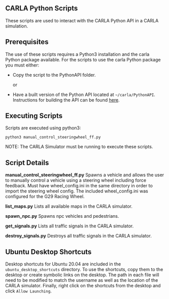 ## CARLA Python Scripts
These scripts are used to interact with the CARLA Python API in a CARLA simulation.

## Prerequisites
The use of these scripts requires a Python3 installation and the carla Python package available. For the scripts to use the carla Python package you must either:

- Copy the script to the PythonAPI folder.

  or

 - Have a built version of the Python API located at `~/carla/PythonAPI`. Instructions for building the API can be found [here](https://carla.readthedocs.io/en/0.9.10/build_linux/#carla-build).

## Executing Scripts
Scripts are executed using python3:

`python3 manual_control_steeringwheel_ff.py`

NOTE: The CARLA Simulator must be running to execute these scripts. 

## Script Details

 **manual_control_steeringwheel_ff.py**
 Spawns a vehicle and allows the user to manually control a vehicle using a steering wheel including force feedback. Must have wheel_config.ini in the same directory in order to import the steering wheel config. The included wheel_config.ini was configured for the G29 Racing Wheel.

**list_maps.py**
Lists all available maps in the CARLA simulator.

**spawn_npc.py**
Spawns npc vehicles and pedestrians.

**get_signals.py**
Lists all traffic signals in the CARLA simulator.

**destroy_signals.py**
Destroys all traffic signals in the CARLA simulator.

## Ubuntu Desktop Shortcuts
Desktop shortcuts for Ubuntu 20.04 are included in the `ubuntu_desktop_shortcuts` directory. To use the shortcuts, copy them to the desktop or create symbolic links on the desktop. The path in each file will need to be modified to match the username as well as the location of the CARLA simulator. Finally, right click on the shortcuts from the desktop and click `Allow Launching`. 


